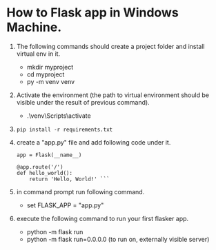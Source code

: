 ﻿# How to Flask app in Windows Machine.
1. The following commands should create a project folder and install virtual env in it.

    - mkdir myproject
    - cd myproject
    - py -m venv venv
2. Activate the environment (the path to virtual environment should be visible under the result of previous command).
    - .\venv\Scripts\activate
3. `pip install -r requirements.txt`
4. create a "app.py" file and add following code under it.
    ``` from flask import Flask
    app = Flask(__name__)

    @app.route('/')
    def hello_world():
        return 'Hello, World!' ```
4. in command prompt run following command.
    - set FLASK_APP = "app.py"
5. execute the following command to run your first flasker app.
    - python -m flask run 
    - python -m flask run=0.0.0.0 (to run on, externally visible server)
